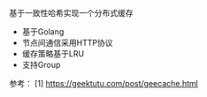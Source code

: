 基于一致性哈希实现一个分布式缓存

- 基于Golang
- 节点间通信采用HTTP协议
- 缓存策略基于LRU
- 支持Group

参考：
[1] https://geektutu.com/post/geecache.html